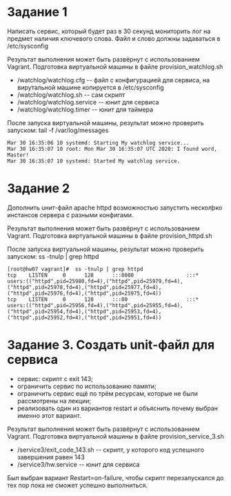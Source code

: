 # Задание 1

Написать сервис, который будет раз в 30 секунд мониторить лог на предмет наличия ключевого слова. Файл и слово должны задаваться в /etc/sysconfig

Результат выполнения может быть развёрнут с использованием Vagrant. Подготовка виртуальной машины в файле provision_watchlog.sh

- /watchlog/watchlog.cfg -- файл с конфигурацией для сервиса, на вирутальной машине копируется в /etc/sysconfig
- /watchlog/watchlog.sh -- сам скрипт
- /watchlog/watchlog.service -- юнит для сервиса
- /watchlog/watchlog.timer -- юнит для таймера

После запуска виртуальной машины, результат можно проверить запуском: tail -f /var/log/messages

```
Mar 30 16:35:06 10 systemd: Starting My watchlog service...
Mar 30 16:35:07 10 root: Mon Mar 30 16:35:07 UTC 2020: I found word, Master!
Mar 30 16:35:07 10 systemd: Started My watchlog service.
```

# Задание 2

Дополнить uнит-файл apache httpd возможностью запустить несколþко инстансов сервера с разными конфигами.

Результат выполнения может быть развёрнут с использованием Vagrant. Подготовка виртуальной машины в файле provision_httpd.sh

После запуска виртуальной машины, результат можно проверить запуском: ss -tnulp | grep httpd

```
[root@hw07 vagrant]#  ss -tnulp | grep httpd
tcp    LISTEN     0      128      :::8080                 :::*                   users:(("httpd",pid=25980,fd=4),("httpd",pid=25979,fd=4),("httpd",pid=25978,fd=4),("httpd",pid=25977,fd=4),("httpd",pid=25976,fd=4),("httpd",pid=25975,fd=4))
tcp    LISTEN     0      128      :::80                   :::*                   users:(("httpd",pid=25956,fd=4),("httpd",pid=25955,fd=4),("httpd",pid=25954,fd=4),("httpd",pid=25953,fd=4),("httpd",pid=25952,fd=4),("httpd",pid=25951,fd=4))
```

# Задание 3. Создать unit-файл для сервиса

- сервис: скрипт с exit 143;
- ограничить сервис по использованию памяти;
- ограничить сервис ещё по трём ресурсам, которые не были рассмотрены на лекции;
- реализовать один из вариантов restart и объяснить почему выбран именно этот вариант.

Результат выполнения может быть развёрнут с использованием Vagrant. Подготовка виртуальной машины в файле provision_service_3.sh

- /service3/exit_code_143.sh -- скрипт, у которого код успешного завершения равен 143
- /service3/hw.service -- юнит для сервиса

Был выбран вариант Restart=on-failure, чтобы скрипт перезапускался до тех пор пока не сможет успешно выполниться.

